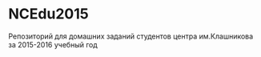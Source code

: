 # NCEdu2015
Репозиторий для домашних заданий студентов центра им.Клашникова за 2015-2016 учебный год
